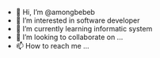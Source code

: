 - 👋 Hi, I’m @amongbebeb
- 👀 I’m interested in software developer
- 🌱 I’m currently learning informatic system
- 💞️ I’m looking to collaborate on ...
- 📫 How to reach me ...

<!---
amongbebeb/amongbebeb is a ✨ special ✨ repository because its `README.md` (this file) appears on your GitHub profile.
You can click the Preview link to take a look at your changes.
--->

